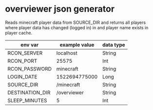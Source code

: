 # overviewer json generator

Reads minecraft player data from SOURCE_DIR and returns all players where player data has changed (logged in) in  and player name exists in player cache. 

| env var         | example value | data type |
|-----------------|---------------|-----------|
| RCON_SERVER     | localhost     | String    |
| RCON_PORT       | 25575         | Int       |
| RCON_PASSWORD   | minecraft     | String    |
| LOGIN_DATE      | 1522694775000 | Long      |
| SOURCE_DIR      | /minecraft    | String    |
| DESTINATION_DIR | /overviewer   | String    |
| SLEEP_MINUTES   | 5             | Int       |
